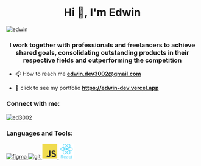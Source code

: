 <h1 align="center">Hi 👋, I'm Edwin</h1>
<img src="https://res.cloudinary.com/edwin3002/image/upload/v1706248065/portafolio/banner_zip8hu.png" alt="edwin">
<h3 align="center">I work together with professionals and freelancers to achieve shared goals, consolidating outstanding products in their respective fields and outperforming the competition</h3>


- 📫 How to reach me **edwin.dev3002@gmail.com**

- 💼 click to see my portfolio **https://edwin-dev.vercel.app**

<h3 align="left">Connect with me:</h3>
<p align="left">
<a href="https://www.linkedin.com/in/edwin-vargas-ayala/" target="blank"><img align="center" src="https://raw.githubusercontent.com/rahuldkjain/github-profile-readme-generator/master/src/images/icons/Social/linked-in-alt.svg" alt="ed3002" height="30" width="40" /></a>
</p>

<h3 align="left">Languages and Tools:</h3>
<p align="left"> <a href="https://www.figma.com/" target="_blank" rel="noreferrer"> <img src="https://www.vectorlogo.zone/logos/figma/figma-icon.svg" alt="figma" width="40" height="40"/> </a> <a href="https://git-scm.com/" target="_blank" rel="noreferrer"> <img src="https://www.vectorlogo.zone/logos/git-scm/git-scm-icon.svg" alt="git" width="40" height="40"/> </a><a href="https://developer.mozilla.org/en-US/docs/Web/JavaScript" target="_blank" rel="noreferrer"> <img src="https://raw.githubusercontent.com/devicons/devicon/master/icons/javascript/javascript-original.svg" alt="javascript" width="40" height="40"/> </a> <a href="https://reactjs.org/" target="_blank" rel="noreferrer"> <img src="https://raw.githubusercontent.com/devicons/devicon/master/icons/react/react-original-wordmark.svg" alt="react" width="40" height="40"/> </a> </p>
